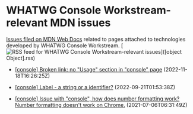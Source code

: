 # WHATWG Console Workstream-relevant MDN issues

[Issues filed on MDN Web Docs](https://github.com/mdn/content/issues) related to pages attached to technologies developed by WHATWG Console Workstream. [![RSS feed for WHATWG Console Workstream-relevant issues](https://www.w3.org/QA/2007/04/feed_icon)]([object Object].rss)

* [[console] Broken link: no "Usage" section in "console" page](https://github.com/mdn/content/issues/22398) (2022-11-18T16:26:25Z)
  
* [[console] Label - a string or a identifier?](https://github.com/mdn/content/issues/20938) (2022-09-21T01:53:38Z)
  
* [[console] Issue with "console", how does number formatting work? Number formatting doesn't work on Chrome.](https://github.com/mdn/content/issues/6614) (2021-07-06T06:31:49Z)
  
